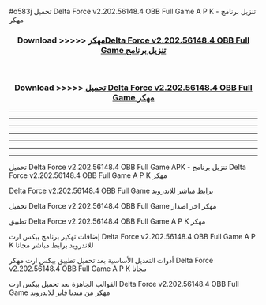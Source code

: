 #o583j تحميل Delta Force v2.202.56148.4 OBB   Full Game  A P K - تنزيل برنامج مهكر



<div align="center">
<h3>Download >>>>> <a href="https://runaway1.web.app/?sq=Delta Force v2.202.56148.4 OBB   Full Game ">مهكرDelta Force v2.202.56148.4 OBB   Full Game  تنزيل برنامج</a></h3><br>

<h3>Download >>>>> <a href="https://runaway1.web.app/?sq=Delta Force v2.202.56148.4 OBB   Full Game ">تحميل Delta Force v2.202.56148.4 OBB   Full Game  مهكر</a></h3>
</div>


----------------------------------------------------------

----------------------------------------------------------

----------------------------------------------------------

----------------------------------------------------------

----------------------------------------------------------

----------------------------------------------------------

----------------------------------------------------------

تحميل Delta Force v2.202.56148.4 OBB   Full Game  APK - تنزيل برنامج Delta Force v2.202.56148.4 OBB   Full Game  A P K مهكر

Delta Force v2.202.56148.4 OBB   Full Game  برابط مباشر للاندرويد

تحميل Delta Force v2.202.56148.4 OBB   Full Game  مهكر اخر اصدار

تطبيق Delta Force v2.202.56148.4 OBB   Full Game  A P K مهكر

إضافات تهكير برنامج بيكس ارت Delta Force v2.202.56148.4 OBB   Full Game  A P K للاندرويد برابط مباشر مجانا

أدوات التعديل الأساسية بعد تحميل تطبيق بيكس ارت مهكر Delta Force v2.202.56148.4 OBB   Full Game  A P K مجانا

القوالب الجاهزة بعد تحميل بيكس ارت Delta Force v2.202.56148.4 OBB   Full Game  مهكر من ميديا فاير للاندرويد


